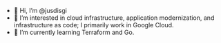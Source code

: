 - 👋 Hi, I’m @jusdisgi
- 👀 I’m interested in cloud infrastructure, application modernization, and infrastructure as code; I primarily work in Google Cloud.
- 🌱 I’m currently learning Terraform and Go.

<!---
jusdisgi/jusdisgi is a ✨ special ✨ repository because its `README.md` (this file) appears on your GitHub profile.
You can click the Preview link to take a look at your changes.
--->
